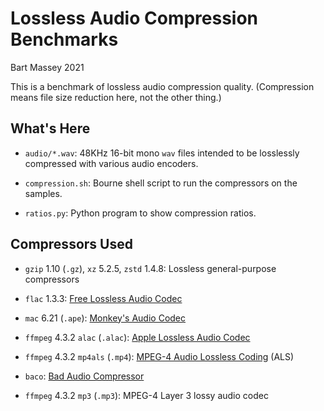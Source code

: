 # Lossless Audio Compression Benchmarks
Bart Massey 2021

This is a benchmark of lossless audio compression
quality. (Compression means file size reduction here, not
the other thing.)
    
## What's Here

* `audio/*.wav`: 48KHz 16-bit mono `wav` files intended to
  be losslessly compressed with various audio encoders.

* `compression.sh`: Bourne shell script to run the
  compressors on the samples.

* `ratios.py`: Python program to show compression ratios.

## Compressors Used

* `gzip` 1.10 (`.gz`), `xz` 5.2.5, `zstd` 1.4.8: Lossless
  general-purpose compressors

* `flac` 1.3.3: [Free Lossless Audio Codec](https://xiph.org/flac/)

* `mac` 6.21 (`.ape`):
  [Monkey's Audio Codec](https://monkeysaudio.com/developers.html)

* `ffmpeg` 4.3.2 `alac` (`.alac`):
  [Apple Lossless Audio Codec](https://macosforge.github.io/alac/)

* `ffmpeg` 4.3.2 `mp4als` (`.mp4`):
  [MPEG-4 Audio Lossless Coding](https://macosforge.github.io/alac/) (ALS)

* `baco`: [Bad Audio Compressor](https://github.com/pdx-cs-sound/baco)

* `ffmpeg` 4.3.2 `mp3` (`.mp3`): MPEG-4 Layer 3 lossy audio codec
